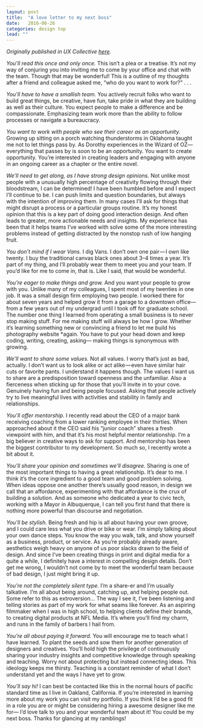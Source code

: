 ```yaml
---
layout: post
title:  "A love letter to my next boss"
date:   2016-06-26
categories: design top
lead: ""
---
```

_Originally published in UX Collective [here](https://uxdesign.cc/a-love-letter-to-my-next-boss-81a40fcc2c57)._

_You’ll read this once and only once._ This isn’t a plea or a treatise. It’s not my way of conjuring you into inviting me to come by your office and chat with the team. Though that may be wonderful! This is a outline of my thoughts after a friend and colleague asked me, “who do you want to work for?” . . .

_You’ll have to have a smallish team._ You actively recruit folks who want to build great things, be creative, have fun, take pride in what they are building as well as their culture. You expect people to make a difference and be compassionate. Emphasizing team work more than the ability to follow processes or navigate a bureaucracy.

_You want to work with people who see their career as an opportunity._ Growing up sitting on a porch watching thunderstorms in Oklahoma taught me not to let things pass by. As Dorothy experiences in the Wizard of OZ— everything that passes by is soon to be an opportunity. You want to create opportunity. You’re interested in creating leaders and engaging with anyone in an ongoing career as a chapter or the entire novel.

_We’ll need to get along, as I have strong design opinions._ Not unlike most people with a unusually high percentage of creativity flowing through their bloodstream, I can be determined! I have been humbled before and I expect I’ll continue to be. I can push limits and question boundaries, but always with the intention of improving them. In many cases I’ll ask for things that might disrupt a process or a particular groups routine. It’s my honest opinion that this is a key part of doing good interaction design. And often leads to greater, more actionable needs and insights. My experience has been that it helps teams I’ve worked with solve some of the more interesting problems instead of getting distracted by the nonstop rush of low hanging fruit.

_You don’t mind if I wear Vans._ I dig Vans. I don’t own one pair — I own like twenty. I buy the traditional canvas black ones about 3–4 times a year. It’s part of my thing, and I’ll probably wear them to meet you and your team. If you’d like for me to come in, that is. Like I said, that would be wonderful.

_You’re eager to make things and grow._ And you want your people to grow with you. Unlike many of my colleagues, I spent most of my twenties in one job. It was a small design firm employing two people. I worked there for about seven years and helped grow it from a garage to a downtown office— from a few years out of my undergrad until I took off for graduate school. The number one thing I learned from operating a small business is to never stop making stuff. For me making stuff will always be how I grow. Whether it’s learning something new or convincing a friend to let me build his photography website *again. You have to put your head down and keep coding, writing, creating, asking— making things is synonymous with growing.

_We’ll want to share some values._ Not all values. I worry that’s just as bad, actually. I don’t want us to look alike or act alike — even have similar hair cuts or favorite pants. I understand it happens though. The values I want us to share are a predisposition toward openness and the unfamiliar. Also a fierceness when sticking up for those that you’ll invite in to your cove. Genuinely having fun and being people focused. Asking that people actively try to live meaningful lives with activities and stability in family and relationships.

_You’ll offer mentorship._ I recently read about the CEO of a major bank receiving coaching from a lower ranking employee in their thirties. When approached about it the CEO said his “junior coach” shares a fresh viewpoint with him, and that it’s his most helpful mentor relationship. I’m a big believer in creative ways to ask for support. And mentorship has been the biggest contributor to my development. So much so, I recently wrote a bit about it.

_You’ll share your opinion and sometimes we’ll disagree._ Sharing is one of the most important things to having a great relationship. It’s dear to me. I think it’s the core ingredient to a good team and good problem solving. When ideas oppose one another there’s usually good reason, in design we call that an affordance, experimenting with that affordance is the crux of building a solution. And as someone who dedicated a year to civic tech, working with a Mayor in Albuquerque, I can tell you first hand that there is nothing more powerful than discourse and negotiation.

_You’ll be stylish._ Being fresh and hip is all about having your own groove, and I could care less what you drive or bike or wear. I’m simply talking about your own dance steps. You know the way you walk, talk, and show yourself as a business, product, or service. As you’re probably already aware, aesthetics weigh heavy on anyone of us poor slacks drawn to the field of design. And since I’ve been creating things in print and digital media for a quite a while, I definitely have a interest in compelling design details. Don’t get me wrong, I wouldn’t not come by to meet the wonderful team because of bad design, I just might bring it up.

_You’re not the completely silent type._ I’m a share-er and I’m usually talkative. I’m all about being around, catching up, and helping people out. Some refer to this as extroversion… The way I see it, I’ve been listening and telling stories as part of my work for what seams like forever. As an aspiring filmmaker when I was in high school, to helping clients define their brands, to creating digital products at NFL Media. It’s where you’ll find my charm, and runs in the family of barbers I hail from.

_You’re all about paying it forward._ You will encourage me to teach what I have learned. To plant the seeds and sow them for another generation of designers and creatives. You’ll hold high the privilege of continuously sharing your industry insights and competitive knowledge through speaking and teaching. Worry not about protecting but instead connecting ideas. This ideology keeps me thirsty. Teaching is a constant reminder of what I don’t understand yet and the ways I have yet to grow.

_You’ll say hi!_ I can best be contacted like this in the normal hours of pacific standard time as I live in Oakland, California. If you’re interested in learning more about my work you can visit my portfolio. If you think I’d be a good fit in a role you are or might be considering hiring a awesome designer like me for— I’d love talk to you and your wonderful team about it! You could be my next boss. Thanks for glancing at my ramblings!
